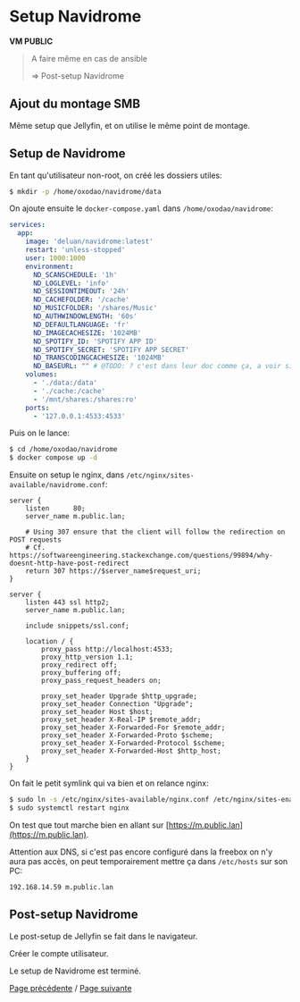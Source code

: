 # Setup Navidrome

**VM PUBLIC**

> A faire même en cas de ansible
>
> => Post-setup Navidrome

## Ajout du montage SMB

Même setup que Jellyfin, et on utilise le même point de montage.

## Setup de Navidrome

En tant qu'utilisateur non-root, on créé les dossiers utiles:
```sh
$ mkdir -p /home/oxodao/navidrome/data
```

On ajoute ensuite le `docker-compose.yaml` dans `/home/oxodao/navidrome`:
```yaml
services:
  app:
    image: 'deluan/navidrome:latest'
    restart: 'unless-stopped'
    user: 1000:1000
    environment:
      ND_SCANSCHEDULE: '1h'
      ND_LOGLEVEL: 'info'
      ND_SESSIONTIMEOUT: '24h'
      ND_CACHEFOLDER: '/cache'
      ND_MUSICFOLDER: '/shares/Music'
      ND_AUTHWINDOWLENGTH: '60s'
      ND_DEFAULTLANGUAGE: 'fr'
      ND_IMAGECACHESIZE: '1024MB'
      ND_SPOTIFY_ID: 'SPOTIFY APP ID'
      ND_SPOTIFY_SECRET: 'SPOTIFY APP SECRET'
      ND_TRANSCODINGCACHESIZE: '1024MB'
      ND_BASEURL: "" # @TODO: ? c'est dans leur doc comme ça, a voir si ça a un impact
    volumes:
      - './data:/data'
      - './cache:/cache'
      - '/mnt/shares:/shares:ro'
    ports:
      - '127.0.0.1:4533:4533'
```

Puis on le lance:
```sh
$ cd /home/oxodao/navidrome
$ docker compose up -d
```

Ensuite on setup le nginx, dans `/etc/nginx/sites-available/navidrome.conf`:
```
server {
    listen      80;
    server_name m.public.lan;

    # Using 307 ensure that the client will follow the redirection on POST requests
    # Cf. https://softwareengineering.stackexchange.com/questions/99894/why-doesnt-http-have-post-redirect
    return 307 https://$server_name$request_uri;
}

server {
    listen 443 ssl http2;
    server_name m.public.lan;

    include snippets/ssl.conf;

    location / {
        proxy_pass http://localhost:4533;
        proxy_http_version 1.1;
        proxy_redirect off;
        proxy_buffering off;
        proxy_pass_request_headers on;

        proxy_set_header Upgrade $http_upgrade;
        proxy_set_header Connection "Upgrade";
        proxy_set_header Host $host;
        proxy_set_header X-Real-IP $remote_addr;
        proxy_set_header X-Forwarded-For $remote_addr;
        proxy_set_header X-Forwarded-Proto $scheme;
        proxy_set_header X-Forwarded-Protocol $scheme;
        proxy_set_header X-Forwarded-Host $http_host;
    }
}
```

On fait le petit symlink qui va bien et on relance nginx:
```sh
$ sudo ln -s /etc/nginx/sites-available/nginx.conf /etc/nginx/sites-enabled/nginx.conf
$ sudo systemctl restart nginx
```

On test que tout marche bien en allant sur [https://m.public.lan](https://m.public.lan).

Attention aux DNS, si c'est pas encore configuré dans la freebox on n'y aura pas accès, on peut temporairement mettre ça dans `/etc/hosts` sur son PC:
```
192.168.14.59 m.public.lan
```

## Post-setup Navidrome

Le post-setup de Jellyfin se fait dans le navigateur.

Créer le compte utilisateur.

Le setup de Navidrome est terminé.

[Page précédente](setup_jellyfin.md) / [Page suivante](setup_paperless.md)
